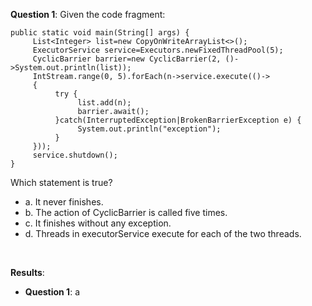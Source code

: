 **Question 1**: Given the code fragment:

```
public static void main(String[] args) {
     List<Integer> list=new CopyOnWriteArrayList<>();
     ExecutorService service=Executors.newFixedThreadPool(5);
     CyclicBarrier barrier=new CyclicBarrier(2, ()->System.out.println(list));
     IntStream.range(0, 5).forEach(n->service.execute(()->
     {
          try {
               list.add(n);
               barrier.await();
          }catch(InterruptedException|BrokenBarrierException e) {
               System.out.println("exception");
          }
     }));
     service.shutdown();
}
```

Which statement is true?

- a. It never finishes.
- b. The action of CyclicBarrier is called five times.
- c. It finishes without any exception.
- d. Threads in executorService execute for each of the two threads.

<br>

**Results**:

- **Question 1**: a
